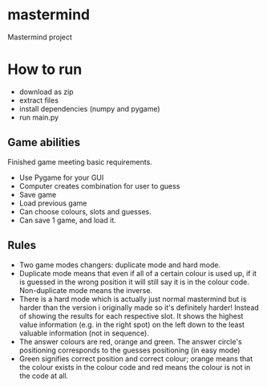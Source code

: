 # mastermind
Mastermind project

# How to run
- download as zip
- extract files
- install dependencies (numpy and pygame)
- run main.py

## Game abilities
Finished game meeting basic requirements.
- Use Pygame for your GUI
- Computer creates combination for user to guess
- Save game
- Load previous game
- Can choose colours, slots and guesses. 
- Can save 1 game, and load it.

## Rules
- Two game modes changers: duplicate mode and hard mode.
- Duplicate mode means that even if all of a certain colour is used up, if it is guessed in the wrong position it will still say it is in the colour code. Non-duplicate mode means the inverse.
- There is a hard mode which is actually just normal mastermind but is harder than the version i originally made so it's definitely harder! Instead of showing the results for each respective slot. It shows the highest value information (e.g. in the right spot) on the left down to the least valuable information (not in sequence).
- The answer colours are red, orange and green. The answer circle's positioning corresponds to the guesses positioning (in easy mode)
- Green signifies correct position and correct colour; orange means that the colour exists in the colour code and red means the colour is not in the code at all.

